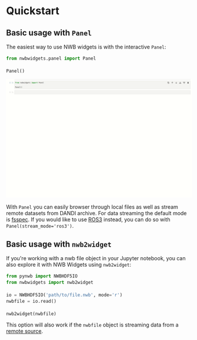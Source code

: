 
# Quickstart

## Basic usage with `Panel`

The easiest way to use NWB widgets is with the interactive `Panel`:
```python
from nwbwidgets.panel import Panel

Panel()
```

![panel](../_static/quickstart/panel_fsspec.gif)

With `Panel` you can easily browser through local files as well as stream remote datasets from DANDI archive.
For data streaming the default mode is [fsspec](https://pynwb.readthedocs.io/en/stable/tutorials/advanced_io/streaming.html#streaming-method-2-fsspec). If you would like to use [ROS3](https://pynwb.readthedocs.io/en/stable/tutorials/advanced_io/streaming.html#streaming-method-1-ros3) instead, you can do so with `Panel(stream_mode='ros3')`.


## Basic usage with `nwb2widget`

If you're working with a nwb file object in your Jupyter notebook, you can also explore it with NWB Widgets using `nwb2widget`:
```python
from pynwb import NWBHDF5IO
from nwbwidgets import nwb2widget

io = NWBHDF5IO('path/to/file.nwb', mode='r')
nwbfile = io.read()

nwb2widget(nwbfile)
```

This option will also work if the `nwbfile` object is streaming data from a [remote source](https://pynwb.readthedocs.io/en/stable/tutorials/advanced_io/streaming.html).
